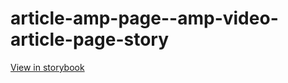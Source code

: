 # article-amp-page--amp-video-article-page-story

[View in storybook](https://raw.githack.com/Independent-Digital-News-and-Media-Ltd/standard-pwamp-sb/PR-306-sb/index.html?path=/story/article-amp-page--amp-video-article-page-story)